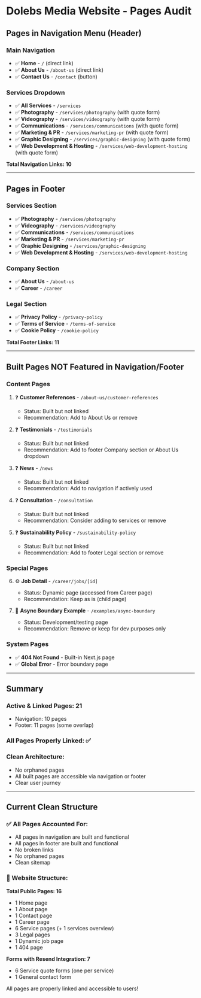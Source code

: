 # Dolebs Media Website - Pages Audit

## Pages in Navigation Menu (Header)

### Main Navigation
- ✅ **Home** - `/` (direct link)
- ✅ **About Us** - `/about-us` (direct link)
- ✅ **Contact Us** - `/contact` (button)

### Services Dropdown
- ✅ **All Services** - `/services`
- ✅ **Photography** - `/services/photography` (with quote form)
- ✅ **Videography** - `/services/videography` (with quote form)
- ✅ **Communications** - `/services/communications` (with quote form)
- ✅ **Marketing & PR** - `/services/marketing-pr` (with quote form)
- ✅ **Graphic Designing** - `/services/graphic-designing` (with quote form)
- ✅ **Web Development & Hosting** - `/services/web-development-hosting` (with quote form)

**Total Navigation Links: 10**

---

## Pages in Footer

### Services Section
- ✅ **Photography** - `/services/photography`
- ✅ **Videography** - `/services/videography`
- ✅ **Communications** - `/services/communications`
- ✅ **Marketing & PR** - `/services/marketing-pr`
- ✅ **Graphic Designing** - `/services/graphic-designing`
- ✅ **Web Development & Hosting** - `/services/web-development-hosting`

### Company Section
- ✅ **About Us** - `/about-us`
- ✅ **Career** - `/career`

### Legal Section
- ✅ **Privacy Policy** - `/privacy-policy`
- ✅ **Terms of Service** - `/terms-of-service`
- ✅ **Cookie Policy** - `/cookie-policy`

**Total Footer Links: 11**

---

## Built Pages NOT Featured in Navigation/Footer

### Content Pages
1. ❓ **Customer References** - `/about-us/customer-references`
   - Status: Built but not linked
   - Recommendation: Add to About Us or remove

2. ❓ **Testimonials** - `/testimonials`
   - Status: Built but not linked
   - Recommendation: Add to footer Company section or About Us dropdown

3. ❓ **News** - `/news`
   - Status: Built but not linked
   - Recommendation: Add to navigation if actively used

4. ❓ **Consultation** - `/consultation`
   - Status: Built but not linked
   - Recommendation: Consider adding to services or remove

5. ❓ **Sustainability Policy** - `/sustainability-policy`
   - Status: Built but not linked
   - Recommendation: Add to footer Legal section or remove

### Special Pages
6. ⚙️ **Job Detail** - `/career/jobs/[id]`
   - Status: Dynamic page (accessed from Career page)
   - Recommendation: Keep as is (child page)

7. 🧪 **Async Boundary Example** - `/examples/async-boundary`
   - Status: Development/testing page
   - Recommendation: Remove or keep for dev purposes only

### System Pages
- ✅ **404 Not Found** - Built-in Next.js page
- ✅ **Global Error** - Error boundary page

---

## Summary

### Active & Linked Pages: 21
- Navigation: 10 pages
- Footer: 11 pages (some overlap)

### All Pages Properly Linked: ✅

### Clean Architecture:
- No orphaned pages
- All built pages are accessible via navigation or footer
- Clear user journey

---

## Current Clean Structure

### ✅ All Pages Accounted For:
- All pages in navigation are built and functional
- All pages in footer are built and functional
- No broken links
- No orphaned pages
- Clean sitemap

### 🎯 Website Structure:
**Total Public Pages: 16**
- 1 Home page
- 1 About page
- 1 Contact page
- 1 Career page
- 6 Service pages (+ 1 services overview)
- 3 Legal pages
- 1 Dynamic job page
- 1 404 page

**Forms with Resend Integration: 7**
- 6 Service quote forms (one per service)
- 1 General contact form

All pages are properly linked and accessible to users!

